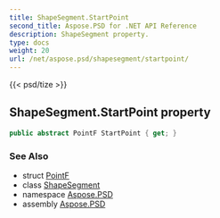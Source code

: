 ```yaml
---
title: ShapeSegment.StartPoint
second_title: Aspose.PSD for .NET API Reference
description: ShapeSegment property. 
type: docs
weight: 20
url: /net/aspose.psd/shapesegment/startpoint/
---
```

{{< psd/tize >}}
## ShapeSegment.StartPoint property

```csharp
public abstract PointF StartPoint { get; }
```

### See Also

* struct [PointF](../../pointf/)
* class [ShapeSegment](../)
* namespace [Aspose.PSD](../../shapesegment/)
* assembly [Aspose.PSD](../../../)


